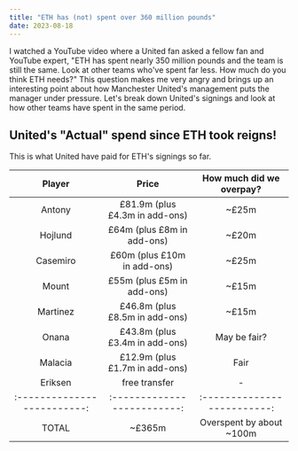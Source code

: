 ```yaml
---
title: "ETH has (not) spent over 360 million pounds"
date: 2023-08-18
---
```


I watched a YouTube video where a United fan asked a fellow fan and YouTube expert, "ETH has spent nearly 350 million pounds and the team is still the same. Look at other teams who've spent far less. How much do you think ETH needs?" This question makes me very angry and brings up an interesting point about how Manchester United's management puts the manager under pressure. Let's break down United's signings and look at how other teams have spent in the same period.

<h2>United's "Actual" spend since ETH took reigns!</h2>

This is what United have paid for ETH's signings so far.

Player            |  Price				| How much did we overpay?
:-------------------------:|:-------------------------:|:-------------------------:
Antony  	|  £81.9m (plus £4.3m in add-ons)  | ~£25m
Hojlund     |  £64m (plus £8m in add-ons)	   | ~£20m
Casemiro    |  £60m (plus £10m in add-ons) 	   | ~£25m
Mount       |  £55m (plus £5m in add-ons)      | ~£15m
Martinez    |  £46.8m (plus £8.5m in add-ons)  | ~£15m
Onana 		|  £43.8m (plus £3.4m in add-ons)  | May be fair?  
Malacia 	|  £12.9m (plus £1.7m in add-ons)  | Fair 
Eriksen 	|  free transfer				   |  - 
:-------------------------:|:-------------------------:|:-------------------------:
TOTAL     | ~£365m 	| Overspent by about ~100m 

